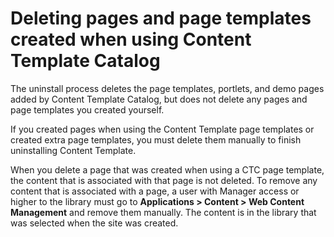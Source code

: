 # Deleting pages and page templates created when using Content Template Catalog

The uninstall process deletes the page templates, portlets, and demo pages added by Content Template Catalog, but does not delete any pages and page templates you created yourself.

If you created pages when using the Content Template page templates or created extra page templates, you must delete them manually to finish uninstalling Content Template.

When you delete a page that was created when using a CTC page template, the content that is associated with that page is not deleted. To remove any content that is associated with a page, a user with Manager access or higher to the library must go to **Applications \> Content \> Web Content Management** and remove them manually. The content is in the library that was selected when the site was created.


